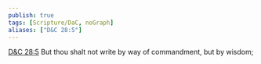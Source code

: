 ```yaml
---
publish: true
tags: [Scripture/DaC, noGraph]
aliases: ["D&C 28:5"]
---
```

[D&C 28:5](https://churchofjesuschrist.org/study/scriptures/dc-testament/dc/28?lang=eng&id=p5#p5) But thou shalt not write by way of commandment, but by wisdom;

